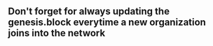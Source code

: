 ## Don't forget for always updating the genesis.block everytime a new organization joins into the network